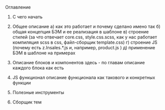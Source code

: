 Оглавление

1. С чего начать

2. Общее описание
  а) как это работает и почему сделано имено так
  б) общая концепция БЭМ и ее реализация в шаблоне
  в) строение стилей (за что отвечает core.css, style.css.scss, как у нас работает компиляция scss в css, файл-сборщик template.css)
  г) строение JS (почему есть z.Insales.*.js и, например, product.js )
  д) применение БЭМ в шаблоне на примерах

3. Описание блоков и компонентов
  здесь - по главам описание каждого блока как есть

4. JS функционал
  описание функционала как такового и конкретных функции

5. Полезные инструменты

6. Сборщик тем
